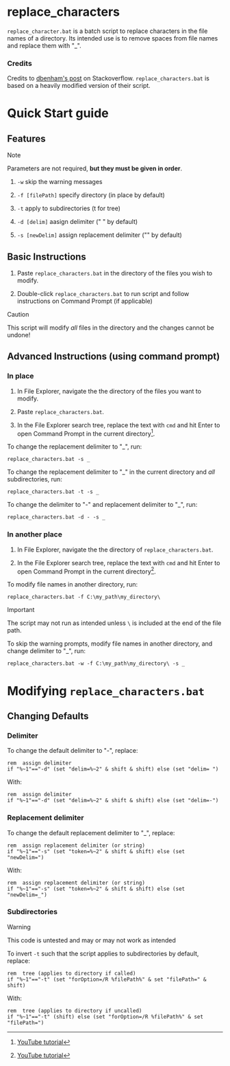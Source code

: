 # replace_characters
`replace_character.bat` is a batch script to replace characters in the file names of a directory. Its intended use is to remove spaces from file names and replace them with "_".

### Credits

Credits to [dbenham's post](https://stackoverflow.com/a/11278987) on Stackoverflow. `replace_characters.bat` is based on a heavily modified version of their script.

# Quick Start guide

## Features

> [!NOTE]
> Parameters are not required, **but they must be given in order**.

1. `-w` skip the warning messages

2. `-f [filePath]` specify directory (in place by default)

3. `-t` apply to subdirectories (t for tree)

4. `-d [delim]` aasign delimiter (" " by default)

5. `-s [newDelim]` assign replacement delimiter ("" by default)

## Basic Instructions

1. Paste `replace_characters.bat` in the directory of the files you wish to modify.

2.  Double-click `replace_characters.bat` to run script and follow instructions on Command Prompt (if applicable)

> [!CAUTION]
> This script will modify *all* files in the directory and the changes cannot be undone!

## Advanced Instructions (using command prompt)

### In place

1. In File Explorer, navigate the the directory of the files you want to modify.

3. Paste `replace_characters.bat`.

4. In the File Explorer search tree, replace the text with `cmd` and hit Enter to open Command Prompt in the current directory[^2].

To change the replacement delimiter to "_", run:
```
replace_characters.bat -s _
```

To change the replacement delimiter to "_" in the current directory and *all* subdirectories, run:
```
replace_characters.bat -t -s _
```

To change the delimiter to "-" and replacement delimiter to "_", run:
```
replace_characters.bat -d - -s _
```

### In another place

1. In File Explorer, navigate the the directory of  `replace_characters.bat`.

2. In the File Explorer search tree, replace the text with `cmd` and hit Enter to open Command Prompt in the current directory[^2].

To modify file names in another directory, run:
```
replace_characters.bat -f C:\my_path\my_directory\
```

> [!IMPORTANT]
> The script may not run as intended unless `\` is included at the end of the file path.

To skip the warning prompts, modify file names in another directory, and change delimiter to "_", run:
```
replace_characters.bat -w -f C:\my_path\my_directory\ -s _
```

# Modifying `replace_characters.bat`

## Changing Defaults

### Delimiter

To change the default delimiter to "-", replace:
```
rem  assign delimiter
if "%~1"=="-d" (set "delim=%~2" & shift & shift) else (set "delim= ")
```

With:
```
rem  assign delimiter
if "%~1"=="-d" (set "delim=%~2" & shift & shift) else (set "delim=-")
```

### Replacement delimiter

To change the default replacement delimiter to "_", replace:
```
rem  assign replacement delimiter (or string)
if "%~1"=="-s" (set "token=%~2" & shift & shift) else (set "newDelim=")
```

With:
```
rem  assign replacement delimiter (or string)
if "%~1"=="-s" (set "token=%~2" & shift & shift) else (set "newDelim=_")
```

### Subdirectories

> [!WARNING]
> This code is untested and may or may not work as intended

To invert `-t` such that the script applies to subdirectories by default, replace:
```
rem  tree (applies to directory if called)
if "%~1"=="-t" (set "forOption=/R %filePath%" & set "filePath=" & shift)
```

With:
```
rem  tree (applies to directory if uncalled)
if "%~1"=="-t" (shift) else (set "forOption=/R %filePath%" & set "filePath=")
```



[^2]: [YouTube tutorial](https://www.youtube.com/shorts/FDkXqlSx8B4)
